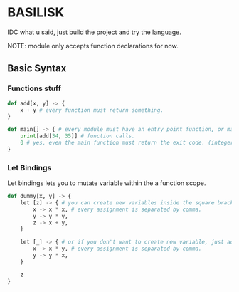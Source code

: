 # BASILISK

IDC what u said, just build the project and try the language.

NOTE: module only accepts function declarations for now.

## Basic Syntax


### Functions stuff

```python
def add[x, y] -> {
    x + y # every function must return something.
}

def main[] -> { # every module must have an entry point function, or main function.
    print[add[34, 35]] # function calls.
    0 # yes, even the main function must return the exit code. (integer)
}
```

### Let Bindings

Let bindings lets you to mutate variable within the a function scope.

```python
def dummy[x, y] -> {
    let [z] -> { # you can create new variables inside the square brackets.
        x -> x * x, # every assignment is separated by comma.
        y -> y * y,
        z -> x + y,
    }

    let [_] -> { # or if you don't want to create new variable, just add '_' inside the square brackets and you will be fine.
        x -> x * y, # every assignment is separated by comma.
        y -> y * x,
    }

    z
}
```
